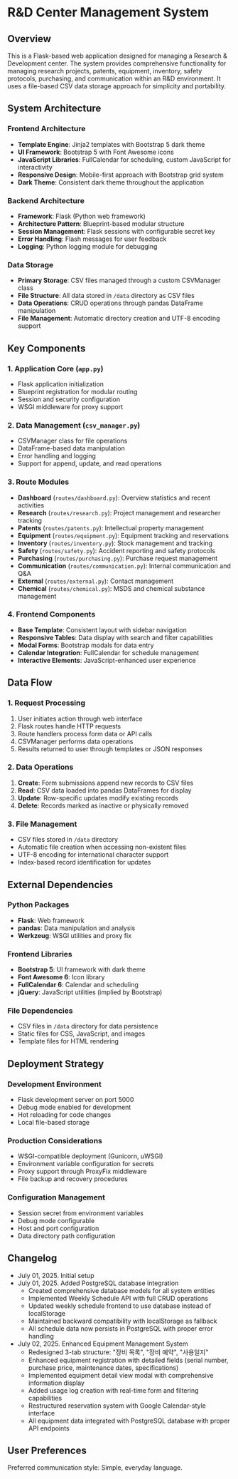# R&D Center Management System

## Overview
This is a Flask-based web application designed for managing a Research & Development center. The system provides comprehensive functionality for managing research projects, patents, equipment, inventory, safety protocols, purchasing, and communication within an R&D environment. It uses a file-based CSV data storage approach for simplicity and portability.

## System Architecture

### Frontend Architecture
- **Template Engine**: Jinja2 templates with Bootstrap 5 dark theme
- **UI Framework**: Bootstrap 5 with Font Awesome icons
- **JavaScript Libraries**: FullCalendar for scheduling, custom JavaScript for interactivity
- **Responsive Design**: Mobile-first approach with Bootstrap grid system
- **Dark Theme**: Consistent dark theme throughout the application

### Backend Architecture
- **Framework**: Flask (Python web framework)
- **Architecture Pattern**: Blueprint-based modular structure
- **Session Management**: Flask sessions with configurable secret key
- **Error Handling**: Flash messages for user feedback
- **Logging**: Python logging module for debugging

### Data Storage
- **Primary Storage**: CSV files managed through a custom CSVManager class
- **File Structure**: All data stored in `/data` directory as CSV files
- **Data Operations**: CRUD operations through pandas DataFrame manipulation
- **File Management**: Automatic directory creation and UTF-8 encoding support

## Key Components

### 1. Application Core (`app.py`)
- Flask application initialization
- Blueprint registration for modular routing
- Session and security configuration
- WSGI middleware for proxy support

### 2. Data Management (`csv_manager.py`)
- CSVManager class for file operations
- DataFrame-based data manipulation
- Error handling and logging
- Support for append, update, and read operations

### 3. Route Modules
- **Dashboard** (`routes/dashboard.py`): Overview statistics and recent activities
- **Research** (`routes/research.py`): Project management and researcher tracking
- **Patents** (`routes/patents.py`): Intellectual property management
- **Equipment** (`routes/equipment.py`): Equipment tracking and reservations
- **Inventory** (`routes/inventory.py`): Stock management and tracking
- **Safety** (`routes/safety.py`): Accident reporting and safety protocols
- **Purchasing** (`routes/purchasing.py`): Purchase request management
- **Communication** (`routes/communication.py`): Internal communication and Q&A
- **External** (`routes/external.py`): Contact management
- **Chemical** (`routes/chemical.py`): MSDS and chemical substance management

### 4. Frontend Components
- **Base Template**: Consistent layout with sidebar navigation
- **Responsive Tables**: Data display with search and filter capabilities
- **Modal Forms**: Bootstrap modals for data entry
- **Calendar Integration**: FullCalendar for schedule management
- **Interactive Elements**: JavaScript-enhanced user experience

## Data Flow

### 1. Request Processing
1. User initiates action through web interface
2. Flask routes handle HTTP requests
3. Route handlers process form data or API calls
4. CSVManager performs data operations
5. Results returned to user through templates or JSON responses

### 2. Data Operations
1. **Create**: Form submissions append new records to CSV files
2. **Read**: CSV data loaded into pandas DataFrames for display
3. **Update**: Row-specific updates modify existing records
4. **Delete**: Records marked as inactive or physically removed

### 3. File Management
- CSV files stored in `/data` directory
- Automatic file creation when accessing non-existent files
- UTF-8 encoding for international character support
- Index-based record identification for updates

## External Dependencies

### Python Packages
- **Flask**: Web framework
- **pandas**: Data manipulation and analysis
- **Werkzeug**: WSGI utilities and proxy fix

### Frontend Libraries
- **Bootstrap 5**: UI framework with dark theme
- **Font Awesome 6**: Icon library
- **FullCalendar 6**: Calendar and scheduling
- **jQuery**: JavaScript utilities (implied by Bootstrap)

### File Dependencies
- CSV files in `/data` directory for data persistence
- Static files for CSS, JavaScript, and images
- Template files for HTML rendering

## Deployment Strategy

### Development Environment
- Flask development server on port 5000
- Debug mode enabled for development
- Hot reloading for code changes
- Local file-based storage

### Production Considerations
- WSGI-compatible deployment (Gunicorn, uWSGI)
- Environment variable configuration for secrets
- Proxy support through ProxyFix middleware
- File backup and recovery procedures

### Configuration Management
- Session secret from environment variables
- Debug mode configurable
- Host and port configuration
- Data directory path configuration

## Changelog
- July 01, 2025. Initial setup
- July 01, 2025. Added PostgreSQL database integration
  - Created comprehensive database models for all system entities
  - Implemented Weekly Schedule API with full CRUD operations
  - Updated weekly schedule frontend to use database instead of localStorage
  - Maintained backward compatibility with localStorage as fallback
  - All schedule data now persists in PostgreSQL with proper error handling
- July 02, 2025. Enhanced Equipment Management System
  - Redesigned 3-tab structure: "장비 목록", "장비 예약", "사용일지"
  - Enhanced equipment registration with detailed fields (serial number, purchase price, maintenance dates, specifications)
  - Implemented equipment detail view modal with comprehensive information display
  - Added usage log creation with real-time form and filtering capabilities
  - Restructured reservation system with Google Calendar-style interface
  - All equipment data integrated with PostgreSQL database with proper API endpoints

## User Preferences
Preferred communication style: Simple, everyday language.